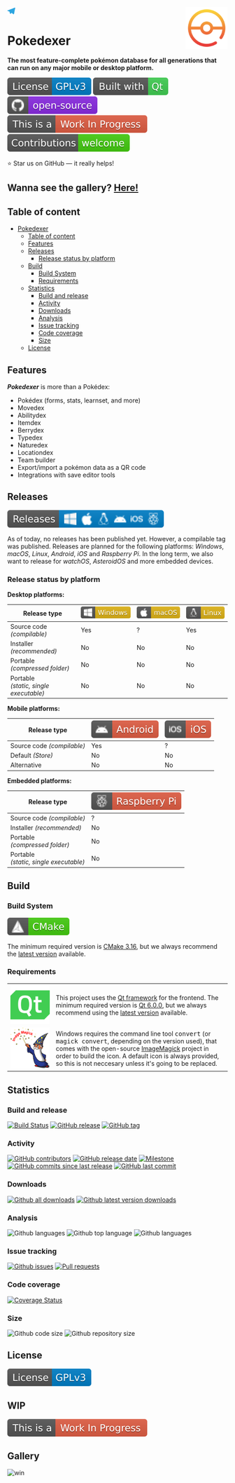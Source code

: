 <a href="https://t.me/pokedexer"> <img src="resources/images/github-related/telegram.svg" height=18 title="Follow us on Telegram"></a>
<a href="https://github.com/lateus/pokedexer"> <img src="resources/images/icons/app/appIcon.png" height=96 align="right"></a>

# Pokedexer

**The most feature-complete pokémon database for all generations that can run on any major mobile or desktop platform.**

[![License: GPL v3](resources/images/github-related/license-gplv3.svg)](LICENSE.GPLv3 "GPL v3")
[![Built with Qt](resources/images/github-related/built-with-qt.svg)](https://qt.io "The Qt Company")
[![Open-source](resources/images/github-related/open-source.svg)](https://github.com "Open-source")
[![WIP](resources/images/github-related/wip.svg)](https://github.com/lateus/pokedexer/issues "WIP: Check issues")
[![Contributions welcome](resources/images/github-related/contributions-welcome.svg)](CONTRIBUTING.md "Contributions are welcome")

:star: Star us on GitHub — it really helps!


## Wanna see the gallery? [Here!](#gallery)


## Table of content

- [Pokedexer](#pokedexer)
  - [Table of content](#table-of-content)
  - [Features](#features)
  - [Releases](#releases)
    - [Release status by platform](#release-status-by-platform)
  - [Build](#build)
    - [Build System](#build-system)
    - [Requirements](#requirements)
  - [Statistics](#statistics)
    - [Build and release](#build-and-release)
    - [Activity](#activity)
    - [Downloads](#downloads)
    - [Analysis](#analysis)
    - [Issue tracking](#issue-tracking)
    - [Code coverage](#code-coverage)
    - [Size](#size)
  - [License](#license)


## Features

***Pokedexer*** is more than a Pokédex:

* Pokédex (forms, stats, learnset, and more)
* Movedex
* Abilitydex
* Itemdex
* Berrydex
* Typedex
* Naturedex
* Locationdex
* Team builder
* Export/import a pokémon data as a QR code
* Integrations with save editor tools


## Releases

[![Releases](resources/images/github-related/releases.svg)](https://GitHub.com/lateus/pokedexer/releases/ "Releases")

As of today, no releases has been published yet. However, a compilable tag was published. Releases are planned for the following platforms: *Windows*, *macOS*, *Linux*, *Android*, *iOS* and *Raspberry Pi*. In the long term, we also want to release for *watchOS*, *AsteroidOS* and more embedded devices.

### Release status by platform

**Desktop platforms:**

Release type | ![win](resources/images/github-related/windows.svg "Windows") | ![mac](resources/images/github-related/macos.svg "macOS") | ![linux](resources/images/github-related/linux.svg "Linux")
-------------------------------------------|--------------------|--------------------|--------------------
Source code *(compilable)*                 | Yes                | ?                  | Yes 
Installer *(recommended)*                  | No                 | No                 | No
Portable<br> *(compressed folder)*         | No                 | No                 | No
Portable<br> *(static, single executable)* | No                 | No                 | No

**Mobile platforms:**

Release type | ![droid](resources/images/github-related/android.svg "Android") | ![ios](resources/images/github-related/ios.svg "iOS")
-------------------------------------------|--------------------|--------------------
Source code *(compilable)*                 | Yes                | ?
Default *(Store)*                          | No                 | No
Alternative                                | No                 | No

**Embedded platforms:**

Release type | ![raspi](resources/images/github-related/raspberry-pi.svg "Raspberry Pi")
-------------------------------------------|--------------------
Source code *(compilable)*                 | ?
Installer *(recommended)*                  | No
Portable<br> *(compressed folder)*         | No
Portable<br> *(static, single executable)* | No

## Build


### Build System

[![CMake](resources/images/github-related/cmake.svg)](https://cmake.org/ "CMake")

The minimum required version is [CMake 3.16](https://cmake.org/files/v3.16/ "Download CMake 3.16"), but we always recommend the [latest version](https://cmake.org/download/ "Download CMake") available.


### Requirements

<table>
     <tr><td style="width:90px"><a href="https://qt.io/"><img src="resources/images/icons/qt/qt_logo_green.svg" title="The Qt Company"></a></td><td>This project uses the <a href="https://www.qt.io/" title="The Qt Company">Qt framework</a> for the frontend. The minimum required version is <a href="https://download.qt.io/archive/qt/6.0/6.0.0/" title="Download Qt 6.0.0">Qt 6.0.0</a>, but we always recommend using the <a href="https://download.qt.io/archive/qt/" title="Download latest version">latest version</a> available.</td></tr>
     <tr><td style="width:90px"><a href="https://imagemagick.org/"><img src="resources/images/github-related/image-magick.svg" title="Image Magick"></a></td><td>Windows requires the command line tool <tt>convert</tt> (or <tt>magick convert</tt>, depending on the version used), that comes with the open-source <a href="https://imagemagick.org" title="Image Magick">ImageMagick</a> project in order to build the icon. A default icon is always provided, so this is not neccesary unless it's going to be replaced.</td></tr>
</table>


## Statistics

<!-- TODO: Add localization status -->
<!-- TODO: Add social network status -->
<!-- TODO: Add funding status -->

### Build and release
[![Build Status](https://img.shields.io/travis/lateus/pokedexer/develop)](https://travis-ci.org/lateus/pokedexer "Build status")
[![GitHub release](https://img.shields.io/github/release/lateus/pokedexer.svg)](https://GitHub.com/lateus/pokedexer/releases/ "Releases")
[![GitHub tag](https://img.shields.io/github/tag/lateus/pokedexer.svg)](https://GitHub.com/lateus/pokedexer/tags/ "Tags")

### Activity
[![GitHub contributors](https://img.shields.io/github/contributors/lateus/pokedexer.svg)](https://GitHub.com/lateus/pokedexer/commit/ "Contributors")
[![GitHub release date](https://img.shields.io/github/release-date/lateus/pokedexer.svg)](https://GitHub.com/lateus/pokedexer/releases/ "Release date")
[![Milestone](https://img.shields.io/github/milestones/progress/lateus/pokedexer/1.svg)](https://github.com/lateus/pokedexer/milestones/1 "Progress of next release")
[![GitHub commits since last release](https://img.shields.io/github/commits-since/lateus/pokedexer/latest/develop.svg)](https://GitHub.com/lateus/pokedexer/commit/ "Commits since last release")
[![GitHub last commit](https://img.shields.io/github/last-commit/lateus/pokedexer.svg)](https://GitHub.com/lateus/pokedexer/commit/ "Last commit")

### Downloads
[![Github all downloads](https://img.shields.io/github/downloads/lateus/pokedexer/total.svg)](https://GitHub.com/lateus/pokedexer/releases/ "All downloads")
[![Github latest version downloads](https://img.shields.io/github/downloads/lateus/pokedexer/latest/total.svg)](https://GitHub.com/lateus/pokedexer/releases/ "Latest version downloads")

### Analysis
![Github languages](https://img.shields.io/github/languages/count/lateus/pokedexer.svg "Languages count")
![Github top language](https://img.shields.io/github/languages/top/lateus/pokedexer.svg "Top language")
![Github languages](https://img.shields.io/scrutinizer/quality/g/lateus/pokedexer/develop.svg "Top language")

### Issue tracking
[![Github issues](https://img.shields.io/github/issues-raw/lateus/pokedexer.svg)](https://githib.com/lateus/pokedexer/issues "Open issues")
[![Pull requests](https://img.shields.io/github/issues-pr-raw/lateus/pokedexer.svg)](https://githib.com/lateus/pokedexer/pr "Open pull requests")

### Code coverage
[![Coverage Status](https://img.shields.io/coveralls/github/lateus/pokedexer/develop)](https://coveralls.io/github/lateus/pokedexer?branch=develop "Coverage status")

### Size
![Github code size](https://img.shields.io/github/languages/code-size/lateus/pokedexer.svg "Code size")
![Github repository size](https://img.shields.io/github/repo-size/lateus/pokedexer.svg "Repository size")


## License
[![License: GPL v3](resources/images/github-related/license-gplv3.svg)](LICENSE.GPLv3 "GPL v3")

<h2>
WIP
</h2>

[![WIP](resources/images/github-related/wip.svg)](https://github.com/lateus/pokedexer/issues "WIP: Check issues")


## Gallery
![win](resources/images/github-related/screenshot.jpg "Screenshots")